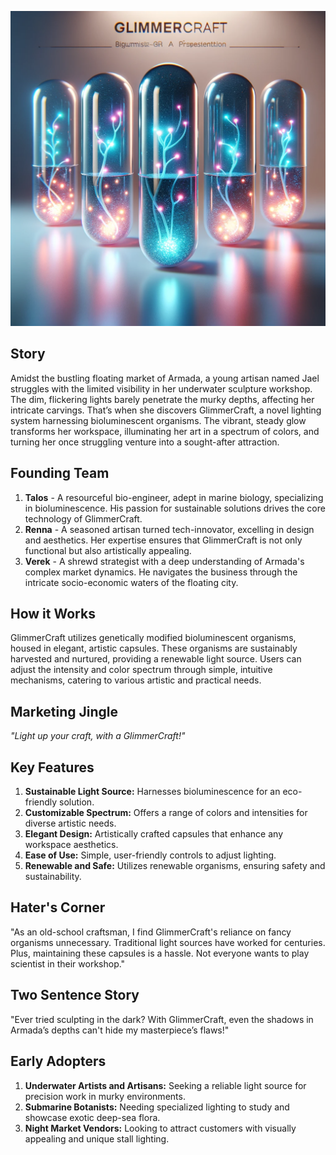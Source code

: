 ![GlimmerCraft](../assets/1.png)

## Story

Amidst the bustling floating market of Armada, a young artisan named Jael struggles with the limited visibility in her underwater sculpture workshop. The dim, flickering lights barely penetrate the murky depths, affecting her intricate carvings. That’s when she discovers GlimmerCraft, a novel lighting system harnessing bioluminescent organisms. The vibrant, steady glow transforms her workspace, illuminating her art in a spectrum of colors, and turning her once struggling venture into a sought-after attraction.

## Founding Team

1. **Talos** - A resourceful bio-engineer, adept in marine biology, specializing in bioluminescence. His passion for sustainable solutions drives the core technology of GlimmerCraft.
2. **Renna** - A seasoned artisan turned tech-innovator, excelling in design and aesthetics. Her expertise ensures that GlimmerCraft is not only functional but also artistically appealing.
3. **Verek** - A shrewd strategist with a deep understanding of Armada's complex market dynamics. He navigates the business through the intricate socio-economic waters of the floating city.

## How it Works

GlimmerCraft utilizes genetically modified bioluminescent organisms, housed in elegant, artistic capsules. These organisms are sustainably harvested and nurtured, providing a renewable light source. Users can adjust the intensity and color spectrum through simple, intuitive mechanisms, catering to various artistic and practical needs.

## Marketing Jingle

_"Light up your craft, with a GlimmerCraft!"_

## Key Features

1. **Sustainable Light Source:** Harnesses bioluminescence for an eco-friendly solution.
2. **Customizable Spectrum:** Offers a range of colors and intensities for diverse artistic needs.
3. **Elegant Design:** Artistically crafted capsules that enhance any workspace aesthetics.
4. **Ease of Use:** Simple, user-friendly controls to adjust lighting.
5. **Renewable and Safe:** Utilizes renewable organisms, ensuring safety and sustainability.

## Hater's Corner

"As an old-school craftsman, I find GlimmerCraft's reliance on fancy organisms unnecessary. Traditional light sources have worked for centuries. Plus, maintaining these capsules is a hassle. Not everyone wants to play scientist in their workshop."

## Two Sentence Story

"Ever tried sculpting in the dark? With GlimmerCraft, even the shadows in Armada’s depths can't hide my masterpiece’s flaws!"

## Early Adopters

1. **Underwater Artists and Artisans:** Seeking a reliable light source for precision work in murky environments.
2. **Submarine Botanists:** Needing specialized lighting to study and showcase exotic deep-sea flora.
3. **Night Market Vendors:** Looking to attract customers with visually appealing and unique stall lighting.
